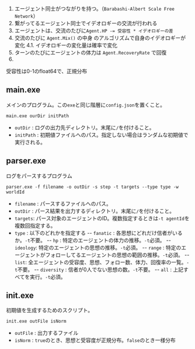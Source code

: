 1. エージェント同士がつながりを持つ。（`Barabashi-Albert Scale Free Network`）
2. 繋がってるエージェント同士でイデオロギーの交流が行われる
3. エージェントは、交流のたびに`Agent.HP -= 受容性 * イデオロギーの差`
4. 交流のたびに `Agent.Mix()` の中身 のアルゴリズムで自身のイデオロギーが変化
    4.1. イデオロギーの変化量は確率で変化
5. ターンのたびにエージェントの体力は `Agent.RecoveryRate` で回復
6. 

受容性は0-1のfloat64で、正規分布

## main.exe
メインのプログラム。この`exe`と同じ階層に`config.json`を置くこと。

`main.exe ourDir initPath`

- `outDir` : ログの出力先ディレクトリ。末尾に`/`を付けること。
- `initPath` : 初期値ファイルへのパス。指定しない場合はランダムな初期値で実行される。

## parser.exe
ログをパースするプログラム

`parser.exe -f filename -o outDir -s step -t targets --type type -w worldId`

- `filename` : パースするファイルへのパス。
- `outDir` : パース結果を出力するディレクトリ。末尾に`/`を付けること。
- `targets`: パース対象のエージェントのID。複数指定するときは`-t agentId`を複数回指定する。
- `type` : 以下のどれかを指定する
-- `fanatic` : 各思想にどれだけ信者がいるか。`-t`不要。
-- `hp` : 特定のエージェントの体力の推移。`-t`必須。
-- `ideology`: 特定のエージェントの思想の推移。`-t`必須。
-- `range` : 特定のエージェントがフォローしてるエージェントの思想の範囲の推移。`-t`必須。
-- `list`: 全エージェントの受容度、思想、フォロー数、体力、回復率の一覧。`-t`不要。
-- `diversity` : 信者が0人でない思想の数。`-t`不要。
-- `all` : 上記すべてを実行。`-t`必須。

## init.exe
初期値を生成するためのスクリプト。

`init.exe outFile isNorm`

- `outFile` : 出力するファイル
- `isNorm` : `true`のとき、思想と受容度が正規分布。`false`のとき一様分布